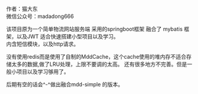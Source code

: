 作者：猫大东  
微信公众号：madadong666  

该项目原为一个简单物流网站服务端
采用的springboot框架 融合了 mybatis 框架，以及JWT 适合快速搭建小型项目以及学习。  
内含短信模块，以及http请求。

没有使用redis而是使用了自制的MddCache，这个cache使用的堆内存不适合存储太多的数据,做了LRU处理，上限不要调的太高。 
还有很多地方不完善。但是一般小项目以及学习够用了。  

后期有空的话会^-^做出融合mdd-simple 的版本。